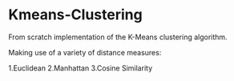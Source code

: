 # Kmeans-Clustering

From scratch implementation of the K-Means clustering algorithm.

Making use of a variety of distance measures:

1.Euclidean
2.Manhattan
3.Cosine Similarity
